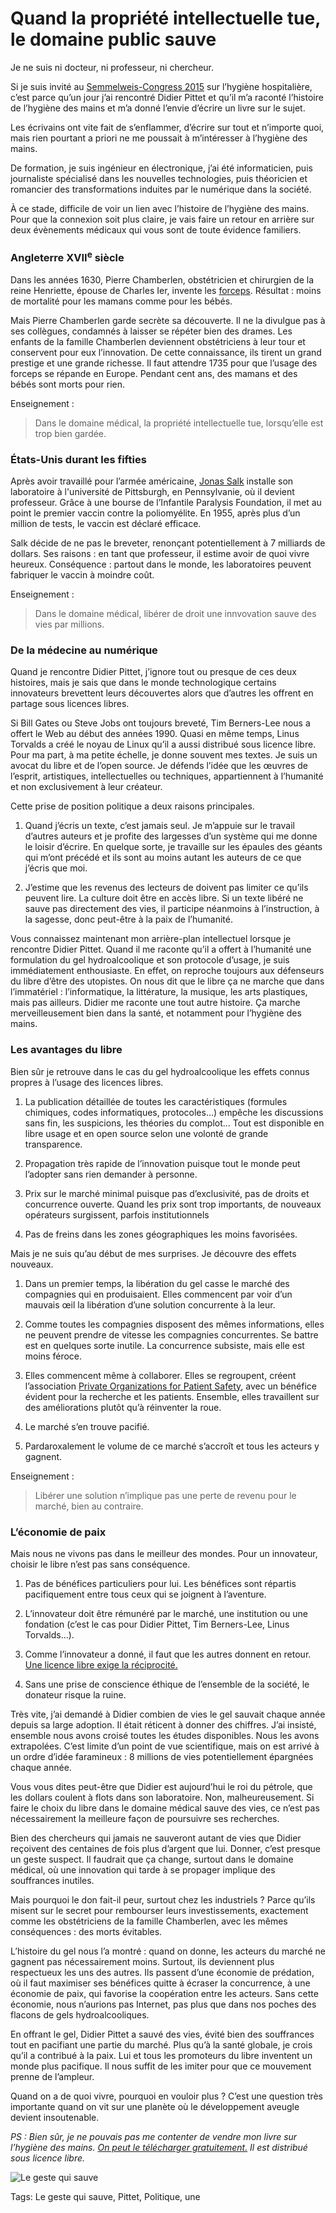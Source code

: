# Quand la propriété intellectuelle tue, le domaine public sauve

Je ne suis ni docteur, ni professeur, ni chercheur.

Si je suis invité au [Semmelweis-Congress 2015](http://semmelweis.info/index.php/semmelweis-hygiene-conference/) sur l’hygiène hospitalière, c’est parce qu’un jour j’ai rencontré Didier Pittet et qu’il m’a raconté l’histoire de l’hygiène des mains et m’a donné l’envie d’écrire un livre sur le sujet.

Les écrivains ont vite fait de s’enflammer, d’écrire sur tout et n’importe quoi, mais rien pourtant a priori ne me poussait à m’intéresser à l’hygiène des mains.

De formation, je suis ingénieur en électronique, j’ai été informaticien, puis journaliste spécialisé dans les nouvelles technologies, puis théoricien et romancier des transformations induites par le numérique dans la société.

À ce stade, difficile de voir un lien avec l’histoire de l’hygiène des mains. Pour que la connexion soit plus claire, je vais faire un retour en arrière sur deux évènements médicaux qui vous sont de toute évidence familiers.

### Angleterre XVII<sup>e</sup> siècle

Dans les années 1630, Pierre Chamberlen, obstétricien et chirurgien de la reine Henriette, épouse de Charles Ier, invente les [forceps](http://fr.wikipedia.org/wiki/Forceps). Résultat : moins de mortalité pour les mamans comme pour les bébés.

Mais Pierre Chamberlen garde secrète sa découverte. Il ne la divulgue pas à ses collègues, condamnés à laisser se répéter bien des drames. Les enfants de la famille Chamberlen deviennent obstétriciens à leur tour et conservent pour eux l’innovation. De cette connaissance, ils tirent un grand prestige et une grande richesse. Il faut attendre 1735 pour que l’usage des forceps se répande en Europe. Pendant cent ans, des mamans et des bébés sont morts pour rien.

Enseignement :

> Dans le domaine médical, la propriété intellectuelle tue, lorsqu’elle est trop bien gardée.

### États-Unis durant les fifties

Après avoir travaillé pour l’armée américaine, [Jonas Salk](http://fr.wikipedia.org/wiki/Jonas_Salk) installe son laboratoire à l'université de Pittsburgh, en Pennsylvanie, où il devient professeur. Grâce à une bourse de l’Infantile Paralysis Foundation, il met au point le premier vaccin contre la poliomyélite. En 1955, après plus d’un million de tests, le vaccin est déclaré efficace.

Salk décide de ne pas le breveter, renonçant potentiellement à 7 milliards de dollars. Ses raisons : en tant que professeur, il estime avoir de quoi vivre heureux. Conséquence : partout dans le monde, les laboratoires peuvent fabriquer le vaccin à moindre coût.

Enseignement :

> Dans le domaine médical, libérer de droit une innvovation sauve des vies par millions.

### De la médecine au numérique

Quand je rencontre Didier Pittet, j’ignore tout ou presque de ces deux histoires, mais je sais que dans le monde technologique certains innovateurs brevettent leurs découvertes alors que d’autres les offrent en partage sous licences libres.

Si Bill Gates ou Steve Jobs ont toujours breveté, Tim Berners-Lee nous a offert le Web au début des années 1990. Quasi en même temps, Linus Torvalds a créé le noyau de Linux qu’il a aussi distribué sous licence libre. Pour ma part, à ma petite échelle, je donne souvent mes textes. Je suis un avocat du libre et de l’open source. Je défends l’idée que les œuvres de l’esprit, artistiques, intellectuelles ou techniques, appartiennent à l’humanité et non exclusivement à leur créateur.

Cette prise de position politique a deux raisons principales.

1. Quand j’écris un texte, c’est jamais seul. Je m’appuie sur le travail d’autres auteurs et je profite des largesses d’un système qui me donne le loisir d’écrire. En quelque sorte, je travaille sur les épaules des géants qui m’ont précédé et ils sont au moins autant les auteurs de ce que j’écris que moi.

2. J’estime que les revenus des lecteurs de doivent pas limiter ce qu’ils peuvent lire. La culture doit être en accès libre. Si un texte libéré ne sauve pas directement des vies, il participe néanmoins à l’instruction, à la sagesse, donc peut-être à la paix de l’humanité.

Vous connaissez maintenant mon arrière-plan intellectuel lorsque je rencontre Didier Pittet. Quand il me raconte qu’il a offert à l’humanité une formulation du gel hydroalcoolique et son protocole d’usage, je suis immédiatement enthousiaste. En effet, on reproche toujours aux défenseurs du libre d’être des utopistes. On nous dit que le libre ça ne marche que dans l’immatériel : l’informatique, la littérature, la musique, les arts plastiques, mais pas ailleurs. Didier me raconte une tout autre histoire. Ça marche merveilleusement bien dans la santé, et notamment pour l’hygiène des mains.

### Les avantages du libre

Bien sûr je retrouve dans le cas du gel hydroalcoolique les effets connus propres à l’usage des licences libres.

1. La publication détaillée de toutes les caractéristiques (formules chimiques, codes informatiques, protocoles…) empêche les discussions sans fin, les suspicions, les théories du complot… Tout est disponible en libre usage et en open source selon une volonté de grande transparence.

2. Propagation très rapide de l’innovation puisque tout le monde peut l’adopter sans rien demander à personne.

3. Prix sur le marché minimal puisque pas d’exclusivité, pas de droits et concurrence ouverte. Quand les prix sont trop importants, de nouveaux opérateurs surgissent, parfois institutionnels

4. Pas de freins dans les zones géographiques les moins favorisées.

Mais je ne suis qu’au début de mes surprises. Je découvre des effets nouveaux.

1. Dans un premier temps, la libération du gel casse le marché des compagnies qui en produisaient. Elles commencent par voir d’un mauvais œil la libération d’une solution concurrente à la leur.

2. Comme toutes les compagnies disposent des mêmes informations, elles ne peuvent prendre de vitesse les compagnies concurrentes. Se battre est en quelques sorte inutile. La concurrence subsiste, mais elle est moins féroce.

3. Elles commencent même à collaborer. Elles se regroupent, créent l’association [Private Organizations for Patient Safety](http://www.who.int/gpsc/pops/en/), avec un bénéfice évident pour la recherche et les patients. Ensemble, elles travaillent sur des améliorations plutôt qu’à réinventer la roue.

4. Le marché s’en trouve pacifié.

5. Pardaroxalement le volume de ce marché s’accroît et tous les acteurs y gagnent.

Enseignement :

> Libérer une solution n’implique pas une perte de revenu pour le marché, bien au contraire.

### L’économie de paix

Mais nous ne vivons pas dans le meilleur des mondes. Pour un innovateur, choisir le libre n’est pas sans conséquence.

1. Pas de bénéfices particuliers pour lui. Les bénéfices sont répartis pacifiquement entre tous ceux qui se joignent à l’aventure.

2. L’innovateur doit être rémunéré par le marché, une institution ou une fondation (c’est le cas pour Didier Pittet, Tim Berners-Lee, Linus Torvalds…).

3. Comme l’innovateur a donné, il faut que les autres donnent en retour. [Une licence libre exige la réciprocité.](http://blog.tcrouzet.com/2010/10/31/2-0-hyper-capitalisme/)

4. Sans une prise de conscience éthique de l’ensemble de la société, le donateur risque la ruine.

Très vite, j’ai demandé à Didier combien de vies le gel sauvait chaque année depuis sa large adoption. Il était réticent à donner des chiffres. J’ai insisté, ensemble nous avons croisé toutes les études disponibles. Nous les avons extrapolées. C’est limite d’un point de vue scientifique, mais on est arrivé à un ordre d’idée faramineux : 8 millions de vies potentiellement épargnées chaque année.

Vous vous dites peut-être que Didier est aujourd’hui le roi du pétrole, que les dollars coulent à flots dans son laboratoire. Non, malheureusement. Si faire le choix du libre dans le domaine médical sauve des vies, ce n’est pas nécessairement la meilleure façon de poursuivre ses recherches.

Bien des chercheurs qui jamais ne sauveront autant de vies que Didier reçoivent des centaines de fois plus d’argent que lui. Donner, c’est presque un geste suspect. Il faudrait que ça change, surtout dans le domaine médical, où une innovation qui tarde à se propager implique des souffrances inutiles.

Mais pourquoi le don fait-il peur, surtout chez les industriels ? Parce qu’ils misent sur le secret pour rembourser leurs investissements, exactement comme les obstétriciens de la famille Chamberlen, avec les mêmes conséquences : des morts évitables.

L’histoire du gel nous l’a montré : quand on donne, les acteurs du marché ne gagnent pas nécessairement moins. Surtout, ils deviennent plus respectueux les uns des autres. Ils passent d’une économie de prédation, où il faut maximiser ses bénéfices quitte à écraser la concurrence, à une économie de paix, qui favorise la coopération entre les acteurs. Sans cette économie, nous n’aurions pas Internet, pas plus que dans nos poches des flacons de gels hydroalcooliques.

En offrant le gel, Didier Pittet a sauvé des vies, évité bien des souffrances tout en pacifiant une partie du marché. Plus qu’à la santé globale, je crois qu’il a contribué à la paix. Lui et tous les promoteurs du libre inventent un monde plus pacifique. Il nous suffit de les imiter pour que ce mouvement prenne de l’ampleur.

Quand on a de quoi vivre, pourquoi en vouloir plus ? C’est une question très importante quand on vit sur une planète où le développement aveugle devient insoutenable.

*PS : Bien sûr, je ne pouvais pas me contenter de vendre mon livre sur l’hygiène des mains. [On peut le télécharger gratuitement.](http://blog.tcrouzet.com/le-geste-qui-sauve/downloads/) Il est distribué sous licence libre.*

![Le geste qui sauve](http://blog.tcrouzet.comhttps://tcrouzet.com/images_tc/2015/02/cover43.jpg)



Tags: Le geste qui sauve, Pittet, Politique, une